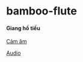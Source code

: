 # bamboo-flute

#### Giang hồ tiếu

[Cảm âm](http://saotruc.net/threads/cam-am-giang-ho-tieu.357/)

[Audio](https://www.youtube.com/watch?v=BWlVU6XrnzA)

